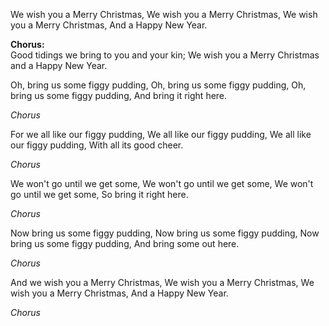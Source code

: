 We wish you a Merry Christmas,
We wish you a Merry Christmas,
We wish you a Merry Christmas,
And a Happy New Year.

**Chorus:**  
Good tidings we bring to you and your kin;
We wish you a Merry Christmas and a Happy New Year.

Oh, bring us some figgy pudding,
Oh, bring us some figgy pudding,
Oh, bring us some figgy pudding,
And bring it right here.

*Chorus*

For we all like our figgy pudding,
We all like our figgy pudding,
We all like our figgy pudding,
With all its good cheer.

*Chorus*

We won't go until we get some,
We won't go until we get some,
We won't go until we get some,
So bring it right here.

*Chorus*

Now bring us some figgy pudding,
Now bring us some figgy pudding,
Now bring us some figgy pudding,
And bring some out here.

*Chorus*

And we wish you a Merry Christmas,
We wish you a Merry Christmas,
We wish you a Merry Christmas,
And a Happy New Year.

*Chorus*
